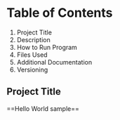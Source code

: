 # Table of Contents
1. Project Title 
2. Description 
3. How to Run Program 
4. Files Used 
5. Additional Documentation 
6. Versioning 

## Project Title
==Hello World sample==
